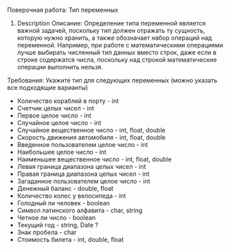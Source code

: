 Поверочная работа: Тип переменных
1. Description
Описание:
Определение типа переменной является важной задачей, поскольку тип должен отражать ту сущность, которую нужно хранить,
а также обозначает набор операций над переменной. Например, при работе с математическими операциями лучше выбирать
численный тип данных вместо строк, даже если в строке содержатся числа, поскольку над строкой математические операции
выполнить нельзя.

Требования:
Укажите тип для следующих переменных (можно указать все подходящие варианты)

* Количество кораблей в порту - int
* Счетчик целых чисел - int
* Первое целое число - int
* Случайное целое число - int
* Случайное вещественное число - int, float, double
* Скорость движения автомобиля - int, float, double
* Введенное пользователем целое число - int
* Наибольшее целое число - int
* Наименьшее вещественное число - int, float, double
* Левая граница диапазона целых чисел - int
* Правая граница диапазона целых чисел - int
* Загаданное пользователем целое число - int
* Денежный баланс - double, float
* Количество колес у велосипеда - int
* Голодный ли человек - boolean
* Символ латинского алфавита - char, string
* Четное ли число - boolean
* Текущий год - string, Date ?
* Знак пробела - char
* Стоимость билета - int, double, float